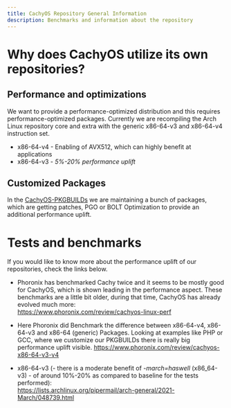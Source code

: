 ```yaml
---
title: CachyOS Repository General Information
description: Benchmarks and information about the repository
---
```


# Why does CachyOS utilize its own repositories?

## Performance and optimizations
We want to provide a performance-optimized distribution and this requires performance-optimized packages. Currently we are recompiling the Arch Linux repository core and extra with the generic x86-64-v3 and x86-64-v4 instruction set.

- x86-64-v4 - Enabling of AVX512, which can highly benefit at applications
- x86-64-v3 - *5%-20% performance uplift*

## Customized Packages

In the [CachyOS-PKGBUILDs](https://github.com/CachyOS/CachyOS-PKGBUILDS) we are maintaining a bunch of packages, which are getting patches, PGO or BOLT Optimization to provide an additional performance uplift.

# Tests and benchmarks
If you would like to know more about the performance uplift of our repositories, check the links below.  

- Phoronix has benchmarked Cachy twice and it seems to be mostly good for CachyOS, which is shown leading in the performance aspect. 
These benchmarks are a little bit older, during that time, CachyOS has already evolved much more:  
https://www.phoronix.com/review/cachyos-linux-perf

- Here Phoronix did Benchmark the difference between x86-64-v4, x86-64-v3 and x86-64 (generic) Packages. Looking at examples like PHP or GCC, where we customize our PKGBUILDs there is really big performance uplift visible.
https://www.phoronix.com/review/cachyos-x86-64-v3-v4


- x86-64-v3 (- there is a moderate benefit of *-march=haswell* (x86_64-v3) - of around
10%-20% as compared to baseline for the tests performed):  
https://lists.archlinux.org/pipermail/arch-general/2021-March/048739.html